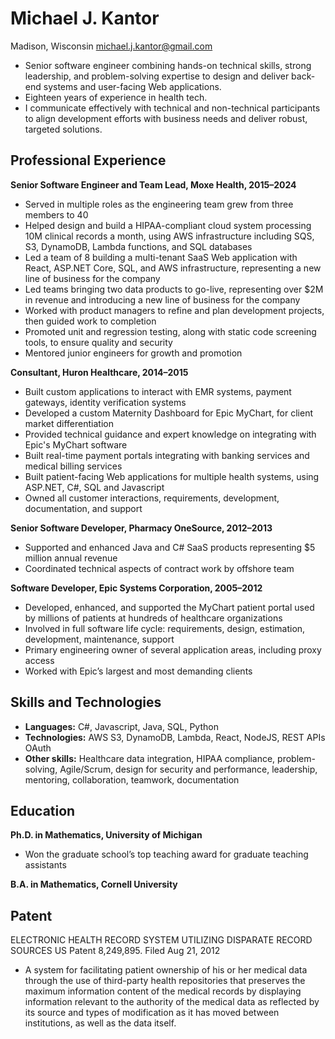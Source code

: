 
# Michael J. Kantor

Madison, Wisconsin
michael.j.kantor@gmail.com
* Senior software engineer combining hands-on technical skills, strong leadership, and problem-solving expertise to design and deliver back-end systems and user-facing Web applications.
* Eighteen years of experience in health tech.
* I communicate effectively with technical and non-technical participants to align development efforts with business needs and deliver robust, targeted solutions.

## **Professional Experience**

**Senior Software Engineer and Team Lead, Moxe Health, 2015–2024**

* Served in multiple roles as the engineering team grew from three members to 40
* Helped design and build a HIPAA-compliant cloud system processing 10M clinical records a month, using AWS infrastructure including SQS, S3, DynamoDB, Lambda functions, and SQL databases 
* Led a team of 8 building a multi-tenant SaaS Web application with React, ASP.NET Core, SQL, and AWS infrastructure, representing a new line of business for the company 
* Led teams bringing two data products to go-live, representing over $2M in revenue and introducing a new line of business for the company 
* Worked with product managers to refine and plan development projects, then guided work to completion
* Promoted unit and regression testing, along with static code screening tools, to ensure quality and security
* Mentored junior engineers for growth and promotion

**Consultant, Huron Healthcare, 2014–2015**	

* Built custom applications to interact with EMR systems, payment gateways, identity verification systems
* Developed a custom Maternity Dashboard for Epic MyChart, for client market differentiation 
* Provided technical guidance and expert knowledge on integrating with Epic's MyChart software
* Built real-time payment portals integrating with banking services and medical billing services 
* Built patient-facing Web applications for multiple health systems, using ASP.NET, C\#, SQL and Javascript 
* Owned all customer interactions, requirements, development, documentation, and support 

**Senior Software Developer, Pharmacy OneSource, 2012–2013**

* Supported and enhanced Java and C\# SaaS products representing $5 million annual revenue 
* Coordinated technical aspects of contract work by offshore team

**Software Developer, Epic Systems Corporation, 2005–2012**

* Developed, enhanced, and supported the MyChart patient portal used by millions of patients at hundreds of healthcare organizations
* Involved in full software life cycle: requirements, design, estimation, development, maintenance, support 
* Primary engineering owner of several application areas, including proxy access 
* Worked with Epic’s largest and most demanding clients

## **Skills and Technologies**

* **Languages:**	C\#, Javascript, Java, SQL, Python 
* **Technologies:** 	AWS S3, DynamoDB, Lambda, React, NodeJS, REST APIs OAuth 
* **Other skills:**	Healthcare data integration, HIPAA compliance, problem-solving, Agile/Scrum, design for security and performance, leadership, mentoring, collaboration, teamwork, documentation

## **Education**

**Ph.D. in Mathematics, University of Michigan**

* Won the graduate school’s top teaching award for graduate teaching assistants

**B.A. in Mathematics, Cornell University**

## **Patent**

ELECTRONIC HEALTH RECORD SYSTEM UTILIZING DISPARATE RECORD SOURCES 
 US Patent 8,249,895. Filed Aug 21, 2012

* A system for facilitating patient ownership of his or her medical data through the use of third-party health repositories that preserves the maximum information content of the medical records by displaying information relevant to the authority of the medical data as reflected by its source and types of modification as it has moved between institutions, as well as the data itself. 	

